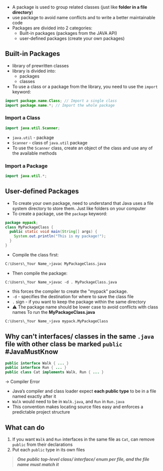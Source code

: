 - A package is used to group related classes (just like **folder in a file directory**)
- use package to avoid name conflicts and to write a better maintainable code
- Packages are divided into 2 categories:
	- Built-in packages (packages from the JAVA API)
	- user-defined packages (create your own packages)

## Built-in Packages
- library of prewritten classes
- library is divided into:
	- packages
	- classes
- To use a class or a package from the library, you need to use the `import` keyword:
```java
import package.name.Class; // Import a single class
import package.name.*; // Import the whole package
```

### Import a Class
```java
import java.util.Scanner;
```
- `java.util` - package
- `Scanner` - class of `java.util` package
- To use the `Scanner` class, create an object of the class and use any of the available methods

### Import a Package
```java
import java.util.*;
```

## User-defined Packages
- To create your own package, need to understand that Java uses a file system directory to store them. Just like folders on your computer
- To create a package, use the `package` keyword:
```java
package mypack;
class MyPackageClass {
  public static void main(String[] args) {
    System.out.println("This is my package!");
  }
}
```
- Compile the class first:
```bash
C:\Users\_Your Name_>javac MyPackageClass.java
```
- Then compile the package:
```
C:\Users\_Your Name_>javac -d . MyPackageClass.java
```
- this forces the compiler to create the "mypack" package.
- `-d` - specifies the destination for where to save the class file
- `.` sign - if you want to keep the package within the same directory
- ⚠️ The package name should be lower case to avoid conflicts with class names
To run the **MyPackageClass.java**
```bash
C:\Users\_Your Name_>java mypack.MyPackageClass
```

## Why can't interfaces/ classes in the same `.java` file with other class be marked `public` #JavaMustKnow 
```java
public interface Walk { ... }
public interface Run { ... }
public class Cat implements Walk, Run { ... }
```
-> Compiler Error

- Java’s compiler and class loader expect **each public type** to be in a file named exactly after it
- `Walk` would need to be in `Walk.java`, and `Run` in `Run.java`
- This convention makes locating source files easy and enforces a predictable project structure

## What can do
1. If you want `Walk` and `Run` interfaces in the same file as `Cat`, can remove `public` from their declarations
2. Put each `public` type in its own files

> ***One public top-level class/ interface/ enum per file, and the file name must match it***

